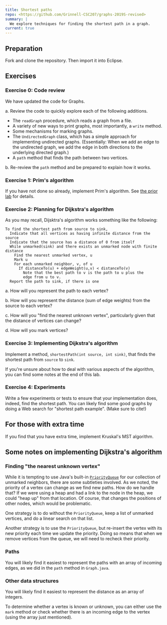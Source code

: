 ```yaml
---
title: Shortest paths
repo: <https://github.com/Grinnell-CSC207/graphs-2019S-revised>
summary: |
  We explore techniques for finding the shortest path in a graph.
current: true
---
```

Preparation
-----------

Fork and clone the repository.  Then import it into Eclipse.

Exercises
---------

### Exercise 0: Code review

We have updated the code for Graphs.

a. Review the code to quickly explore each of the following additions.

* The `readGraph` procedure, which reads a graph from a file.
* A variety of new ways to print graphs, most importantly, a `write` method.
* Some mechanisms for marking graphs.
* The `UndirectedGraph` class, which has a simple approach for implementing
  undirected graphs.  (Essentially: When we add an edge to the undirected
  graph, we add the edge in both directions to the underlying directed graph.)
* A `path` method that finds the path between two vertices.

b. Re-review the `path` method and be prepared to explain how it works.

### Exercise 1: Prim's algorithm

If you have not done so already, implement Prim's algorithm.  See
[the prior lab](../labs/minimum-spanning-trees) for details.

### Exercise 2: Planning for Dijkstra's algorithm

As you may recall, Dijsktra's algorithm works something like the
following:

```text
To find the shortest path from source to sink,
  Indicate that all vertices as having infinite distance from the source
  Indicate that the source has a distance of 0 from itself
  While unmarked(sink) and there exists an unmarked node with finite distance
    Find the nearest unmarked vertex, u
    Mark u
    For each unmarked neighbor, v, of u
      If distanceTo(u) + edgeWeight(u,v) < distanceTo(v)
        Note that the best path to v is the path to u plus the
        edge from u to v.
  Report the path to sink, if there is one
```

a. How will you represent the path to each vertex?

b. How will you represent the distance (sum of edge weights) from the
source to each vertex?

c. How will you "find the nearest unknown vertex", particularly
given that the distance of vertices can change?

d. How will you mark vertices?

### Exercise 3: Implementing Dijkstra's algorithm

Implement a method, `shortestPath(int source, int sink)`, that finds
the shortest path from `source` to `sink`.

If you're unsure about how to deal with various aspects of the algorithm,
you can find some notes at the end of this lab.

### Exercise 4: Experiments

Write a few experiments or tests to ensure that your implementation
does, indeed, find the shortest path.  You can likely find some good
graphs by doing a Web search for "shortest path example".  (Make sure
to cite!)

For those with extra time
-------------------------

If you find that you have extra time, implement Kruskal's MST algorithm.

Some notes on implementing Dijkstra's algorithm
-----------------------------------------------

### Finding "the nearest unknown vertex"

While it is tempting to use Java's built-in
[`PriorityQueue`](https://docs.oracle.com/en/java/javase/11/docs/api/java.base/java/util/PriorityQueue.html)
for our collection of unmarked neighbors, there are some subtleties
involved.  As we noted, the priority of a vertex can change as we
find new paths.  How do we handle that?  If we were using a heap and had a
link to the node in the heap, we could "heap up" from that location.
Of course, that changes the positions of other nodes, which would be
problematic.

One strategy is to do without the `PriorityQueue`, keep a list of
unmarked vertices, and do a linear search on that list.

Another strategy is to use the `PriorityQueue`, but re-insert the vertex
with its new priority each time we update the priority.  Doing so means
that when we remove vertices from the queue, we will need to recheck
their priority.

### Paths

You will likely find it easiest to represent the paths with an array of
incoming edges, as we did in the `path` method in `Graph.java`.

### Other data structures

You will likely find it easiest to represent the distance as an
array of integers.

To determine whether a vertex is known or unknown, you can either
use the `mark` method or check whether there is an incoming edge
to the vertex (using the array just mentioned).
